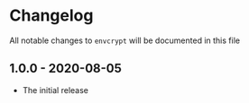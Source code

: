 # Changelog

All notable changes to `envcrypt` will be documented in this file

## 1.0.0 - 2020-08-05

- The initial release
